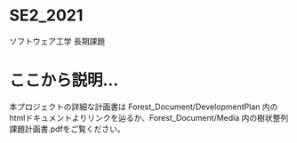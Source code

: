 # SE2_2021
ソフトウェア工学 長期課題 

# ここから説明...
本プロジェクトの詳細な計画書は Forest_Document/DevelopmentPlan 内のhtmlドキュメントよりリンクを辿るか、Forest_Document/Media 内の樹状整列課題計画書.pdfをご覧ください。
